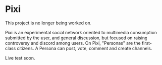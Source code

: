 # Pixi

This project is no longer being worked on.

Pixi is an experimental social network oriented to multimedia consumption submitted by the user, and general discussion, but focused on raising controversy and discord among users. On Pixi, "Personas" are the first-class citizens. A Persona can post, vote, comment and create channels.

Live test soon.
